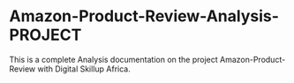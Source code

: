 # Amazon-Product-Review-Analysis-PROJECT
This is a complete Analysis documentation on the project Amazon-Product-Review
with Digital Skillup Africa.
